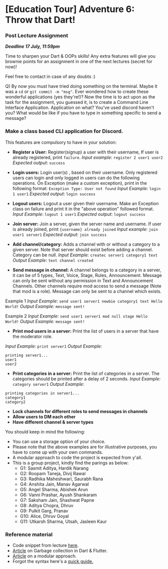 # [Education Tour] Adventure 6: Throw that Dart!

### Post Lecture Assignment
**_Deadline 17 July, 11:59pm_**

Time to sharpen your Dart & OOPs skills! Any extra features will give you brownie points for an assignment in one of the next lectures (secret for now)!

Feel free to contact in case of any doubts :)

Q) By now you must have tried doing something on the terminal. Maybe it was a `cd` or `git commit -m "msg"`. Ever wondered how to create these wonderful applications (yes they're!)? Now the time is to act upon as the task for the assignment, you guessed it, is to create a Command Line Interface Application. Application on what? You've used discord haven't you? What would be like if you have to type in something specific to send a message?

### Make a class based CLI application for Discord. 

This features are compulsory to have in your solution:

- **Register a User:**
Register(signup) a user with their username, If user is already registered, print `failure`.
_Input example_: `register 2 user1 user2`
_Expected output_: `success`

- **Login users:**
Login user(s) , based on their username. Only registered users can login and only logged in users can do the following operations. On Exception (make a custom exception), print in the following format:
`Exception Type: User not found`
_Input Example_: `login 1 user1`
_Expected output_: `login success`

- **Logout users:** 
Logout a user given their username. Make an Exception class on failure and print it in the "above operation" followed format.
_Input Example_: `logout 1 user1`
_Expected output_: `logout success`

- **Join server:**
Join a server, given the server name and username. If user is already joined, print `{username} already joined`
_Input example_: `join user1 server1`
_Expected output_: `join success`

-  **Add channel/category:**
Adds a channel with or without a category to a given server. Note that server should exist before adding a channel. Category can be null.
_Input Example:_ `createc server1 category1 text`
_Output Example:_ `text channel created`

<!-- Inspiration of the question: https://github.com/Rapptz/discord.py -->

- **Send message in channel:**
A channel belongs to a category in a server, it can be of 5 types, Text, Voice, Stage, Rules, Announcement. Message can only be sent without any permission in Text and Announcement Channels. Other channels require mod access to send a message (Note that mod is a role). Message can only be sent to a channel which exists. 

Example 1
_Input Example_: `send user1 server1 newbie category1 text Hello World!`
_Output Example:_ `message sent!`

Example 2
_Input Example:_ `send user1 server1 mod null stage Hello World!`
_Output Example:_ `message sent!`

- **Print mod users in a server:**
Print the list of users in a server that have the moderator role.

_Input Example:_ `print server1`
_Output Example:_ 
```
printing server1...
user1
user2
```
- **Print categories in a server:**
Print the list of categories in a server. The categories should be printed after a delay of 2 seconds.
_Input Example:_ `category server1`
_Output Example_:
```
printing categories in server1...
category1
category2
```

- **Lock channels for different roles to send messages in channels**
- **Allow users to DM each other**
- **Have different channel & server types**

You should keep in mind the following:
- You can use a storage option of your choice. 
- Please note that the above examples are for illustrative purposes, you have to come up with your own commands.
- A modular approach to code the project is expected from y'all.
- This is a group project, kindly find the parings as below:
  - G1: Sasmit Aditya, Hardik Narang
  - G2: Roopam Taneja, Divij Rawal
  - G3: Radhika Maheshwari, Saurabh Rana
  - G4: Anshita Jain, Manav Agarwal
  - G5: Angel Sharma, Abishek Arun
  - G6: Vanni Prashar, Ayush Shankaram
  - G7: Saksham Jain, Shashwat Papne
  - G8: Aditya Chopra, Dhruv
  - G9: Pulkit Garg, Pranav
  - G10: Alice, Dhruv Goyal
  - G11: Utkarsh Sharma, Utsah, Jasleen Kaur

### Reference material
- Code snippet from lecture [here](https://gist.github.com/just-ary27/215b5a387ceef8e8d69273821f827c17).
- [Article](https://medium.com/flutter/flutter-dont-fear-the-garbage-collector-d69b3ff1ca30) on Garbage collection in Dart & Flutter.
- [Article](https://medium.com/flutter-community/mastering-flutter-modularization-in-several-ways-f5bced19101a) on a modular approach.
- Forgot the syntax here's a [quick guide.](https://dart.dev/guides/language/language-tour)